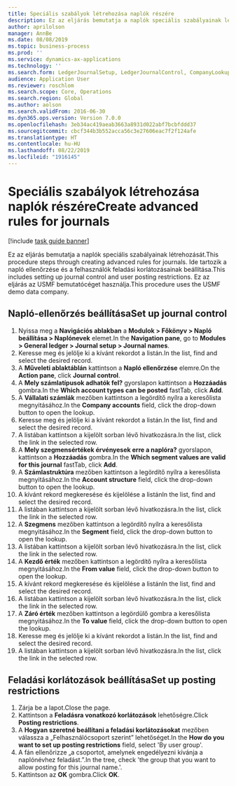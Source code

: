 ```yaml
---
title: Speciális szabályok létrehozása naplók részére
description: Ez az eljárás bemutatja a naplók speciális szabályainak létrehozását.
author: aprilolson
manager: AnnBe
ms.date: 08/08/2019
ms.topic: business-process
ms.prod: ''
ms.service: dynamics-ax-applications
ms.technology: ''
ms.search.form: LedgerJournalSetup, LedgerJournalControl, CompanyLookup, LedgerJournalPostControl
audience: Application User
ms.reviewer: roschlom
ms.search.scope: Core, Operations
ms.search.region: Global
ms.author: aolson
ms.search.validFrom: 2016-06-30
ms.dyn365.ops.version: Version 7.0.0
ms.openlocfilehash: 3eb34ac419aeab3663a8931d022abf7bcbfddd37
ms.sourcegitcommit: cbcf344b3b552acca56c3e27606eac7f2f124afe
ms.translationtype: HT
ms.contentlocale: hu-HU
ms.lasthandoff: 08/22/2019
ms.locfileid: "1916145"
---
```

# <a name="create-advanced-rules-for-journals"></a><span data-ttu-id="50e85-103">Speciális szabályok létrehozása naplók részére</span><span class="sxs-lookup"><span data-stu-id="50e85-103">Create advanced rules for journals</span></span>

[!include [task guide banner](../../includes/task-guide-banner.md)]

<span data-ttu-id="50e85-104">Ez az eljárás bemutatja a naplók speciális szabályainak létrehozását.</span><span class="sxs-lookup"><span data-stu-id="50e85-104">This procedure steps through creating advanced rules for journals.</span></span> <span data-ttu-id="50e85-105">Ide tartozik a napló ellenőrzése és a felhasználók feladási korlátozásainak beállítása.</span><span class="sxs-lookup"><span data-stu-id="50e85-105">This includes setting up journal control and user posting restrictions.</span></span> <span data-ttu-id="50e85-106">Ez az eljárás az USMF bemutatócéget használja.</span><span class="sxs-lookup"><span data-stu-id="50e85-106">This procedure uses the USMF demo data company.</span></span>


## <a name="set-up-journal-control"></a><span data-ttu-id="50e85-107">Napló-ellenőrzés beállítása</span><span class="sxs-lookup"><span data-stu-id="50e85-107">Set up journal control</span></span>
1. <span data-ttu-id="50e85-108">Nyissa meg a **Navigációs ablakban** a **Modulok > Főkönyv > Napló beállítása > Naplónevek** elemet.</span><span class="sxs-lookup"><span data-stu-id="50e85-108">In the **Navigation pane**, go to **Modules > General ledger > Journal setup > Journal names**.</span></span>
2. <span data-ttu-id="50e85-109">Keresse meg és jelölje ki a kívánt rekordot a listán.</span><span class="sxs-lookup"><span data-stu-id="50e85-109">In the list, find and select the desired record.</span></span>
3. <span data-ttu-id="50e85-110">A **Műveleti ablaktáblán** kattintson a **Napló ellenőrzése** elemre.</span><span class="sxs-lookup"><span data-stu-id="50e85-110">On the **Action pane**, click **Journal control**.</span></span>
4. <span data-ttu-id="50e85-111">A **Mely számlatípusok adhatók fel?** gyorslapon kattintson a **Hozzáadás** gombra.</span><span class="sxs-lookup"><span data-stu-id="50e85-111">In the **Which account types can be posted** fastTab, click **Add**.</span></span>
5. <span data-ttu-id="50e85-112">A **Vállalati számlák** mezőben kattintson a legördítő nyílra a keresőlista megnyitásához.</span><span class="sxs-lookup"><span data-stu-id="50e85-112">In the **Company accounts** field, click the drop-down button to open the lookup.</span></span>
6. <span data-ttu-id="50e85-113">Keresse meg és jelölje ki a kívánt rekordot a listán.</span><span class="sxs-lookup"><span data-stu-id="50e85-113">In the list, find and select the desired record.</span></span>
7. <span data-ttu-id="50e85-114">A listában kattintson a kijelölt sorban lévő hivatkozásra.</span><span class="sxs-lookup"><span data-stu-id="50e85-114">In the list, click the link in the selected row.</span></span>
8. <span data-ttu-id="50e85-115">A **Mely szegmensértékek érvényesek erre a naplóra?** gyorslapon, kattintson a **Hozzáadás** gombra.</span><span class="sxs-lookup"><span data-stu-id="50e85-115">In the **Which segment values are valid for this journal** fastTab, click **Add**.</span></span>
9. <span data-ttu-id="50e85-116">A **Számlastruktúra** mezőben kattintson a legördítő nyílra a keresőlista megnyitásához.</span><span class="sxs-lookup"><span data-stu-id="50e85-116">In the **Account structure** field, click the drop-down button to open the lookup.</span></span>
10. <span data-ttu-id="50e85-117">A kívánt rekord megkeresése és kijelölése a listán</span><span class="sxs-lookup"><span data-stu-id="50e85-117">In the list, find and select the desired record.</span></span>
11. <span data-ttu-id="50e85-118">A listában kattintson a kijelölt sorban lévő hivatkozásra.</span><span class="sxs-lookup"><span data-stu-id="50e85-118">In the list, click the link in the selected row.</span></span>
12. <span data-ttu-id="50e85-119">A **Szegmens** mezőben kattintson a legördítő nyílra a keresőlista megnyitásához.</span><span class="sxs-lookup"><span data-stu-id="50e85-119">In the **Segment** field, click the drop-down button to open the lookup.</span></span>
13. <span data-ttu-id="50e85-120">A listában kattintson a kijelölt sorban lévő hivatkozásra.</span><span class="sxs-lookup"><span data-stu-id="50e85-120">In the list, click the link in the selected row.</span></span>
14. <span data-ttu-id="50e85-121">A **Kezdő érték** mezőben kattintson a legördítő nyílra a keresőlista megnyitásához.</span><span class="sxs-lookup"><span data-stu-id="50e85-121">In the **From value** field, click the drop-down button to open the lookup.</span></span>
15. <span data-ttu-id="50e85-122">A kívánt rekord megkeresése és kijelölése a listán</span><span class="sxs-lookup"><span data-stu-id="50e85-122">In the list, find and select the desired record.</span></span>
16. <span data-ttu-id="50e85-123">A listában kattintson a kijelölt sorban lévő hivatkozásra.</span><span class="sxs-lookup"><span data-stu-id="50e85-123">In the list, click the link in the selected row.</span></span>
17. <span data-ttu-id="50e85-124">A **Záró érték** mezőben kattintson a legördülő gombra a keresőlista megnyitásához.</span><span class="sxs-lookup"><span data-stu-id="50e85-124">In the **To value** field, click the drop-down button to open the lookup.</span></span>
18. <span data-ttu-id="50e85-125">Keresse meg és jelölje ki a kívánt rekordot a listán.</span><span class="sxs-lookup"><span data-stu-id="50e85-125">In the list, find and select the desired record.</span></span>
19. <span data-ttu-id="50e85-126">A listában kattintson a kijelölt sorban lévő hivatkozásra.</span><span class="sxs-lookup"><span data-stu-id="50e85-126">In the list, click the link in the selected row.</span></span>

## <a name="set-up-posting-restrictions"></a><span data-ttu-id="50e85-127">Feladási korlátozások beállítása</span><span class="sxs-lookup"><span data-stu-id="50e85-127">Set up posting restrictions</span></span>
1. <span data-ttu-id="50e85-128">Zárja be a lapot.</span><span class="sxs-lookup"><span data-stu-id="50e85-128">Close the page.</span></span>
2. <span data-ttu-id="50e85-129">Kattintson a **Feladásra vonatkozó korlátozások** lehetőségre.</span><span class="sxs-lookup"><span data-stu-id="50e85-129">Click **Posting restrictions**.</span></span>
3. <span data-ttu-id="50e85-130">A **Hogyan szeretné beállítani a feladási korlátozásokat** mezőben válassza a „Felhasználócsoport szerint” lehetőséget.</span><span class="sxs-lookup"><span data-stu-id="50e85-130">In the **How do you want to set up posting restrictions** field, select 'By user group'.</span></span>
4. <span data-ttu-id="50e85-131">A fán ellenőrizze „a csoportot, amelynek engedélyezni kívánja a naplónévhez feladást.”.</span><span class="sxs-lookup"><span data-stu-id="50e85-131">In the tree, check 'the group that you want to allow posting for this journal name.'.</span></span>
5. <span data-ttu-id="50e85-132">Kattintson az **OK** gombra.</span><span class="sxs-lookup"><span data-stu-id="50e85-132">Click **OK**.</span></span>

